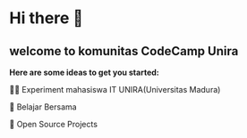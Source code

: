 # Hi there 👋

## welcome to komunitas CodeCamp Unira

**Here are some ideas to get you started:**

🙋‍♀️ Experiment mahasiswa IT UNIRA(Universitas Madura)

🌈 Belajar Bersama

🍿 Open Source Projects
